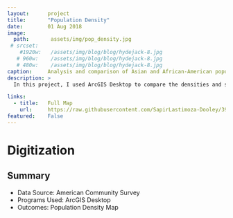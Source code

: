 ```yaml
---
layout:      project
title:       "Population Density"
date:        01 Aug 2018
image:
  path:       assets/img/pop_density.jpg
 # srcset:
    #1920w:   /assets/img/blog/blog/hydejack-8.jpg
   # 960w:    /assets/img/blog/blog/hydejack-8.jpg
   # 480w:    /assets/img/blog/blog/hydejack-8.jpg
caption:     Analysis and comparison of Asian and African-American population densities in the U.S.
description: >
  In this project, I used ArcGIS Desktop to compare the densities and spatial distributions of two ethnic groups in major cities across the United States. 

links:
  - title:   Full Map
    url:     https://raw.githubusercontent.com/SapirLastimoza-Dooley/390_labs/main/pop_density.jpg
featured:    False
---
```

# Digitization

## Summary
* Data Source: American Community Survey
* Programs Used: ArcGIS Desktop
* Outcomes: Population Density Map